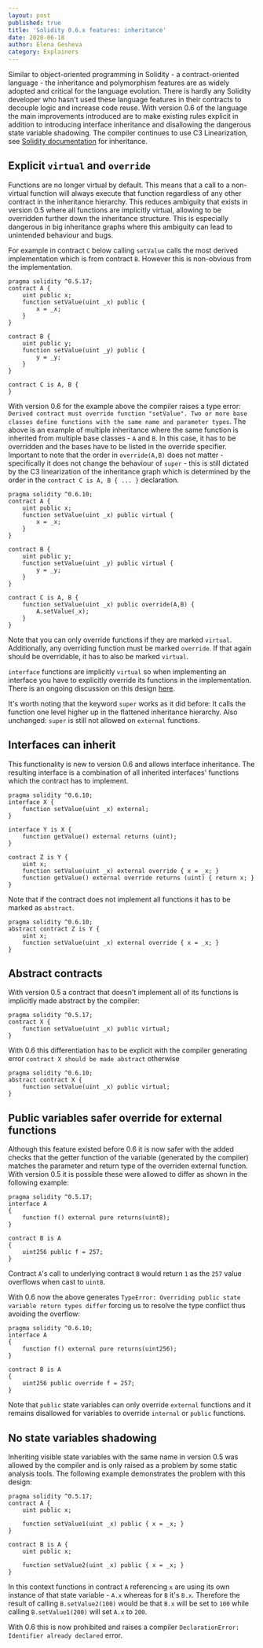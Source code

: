 ```yaml
---
layout: post
published: true
title: 'Solidity 0.6.x features: inheritance'
date: 2020-06-18
author: Elena Gesheva
category: Explainers
---
```


Similar to object-oriented programming in Solidity - a contract-oriented
language - the inheritance and polymorphism features are as widely adopted and
critical for the language evolution. There is hardly any Solidity developer who
hasn't used these language features in their contracts to decouple logic and
increase code reuse. With version 0.6 of the language the main improvements
introduced are to make existing rules explicit in addition to introducing
interface inheritance and disallowing the dangerous state variable shadowing.
The compiler continues to use C3 Linearization, see
[Solidity documentation](https://solidity.readthedocs.io/en/latest/contracts.html?#inheritance)
for inheritance.

## Explicit `virtual` and `override`

Functions are no longer virtual by default. This means that a call to a
non-virtual function will always execute that function regardless of any other
contract in the inheritance hierarchy. This reduces ambiguity that exists in
version 0.5 where all functions are implicitly virtual, allowing to be
overridden further down the inheritance structure. This is especially dangerous
in big inheritance graphs where this ambiguity can lead to unintended behaviour
and bugs.

For example in contract `C` below calling `setValue` calls the most derived
implementation which is from contract `B`. However this is non-obvious from the
implementation.

```solidity
pragma solidity ^0.5.17;
contract A {
    uint public x;
    function setValue(uint _x) public {
        x = _x;
    }
}

contract B {
    uint public y;
    function setValue(uint _y) public {
        y = _y;
    }
}

contract C is A, B {
}
```

With version 0.6 for the example above the compiler raises a type error:
`Derived contract must override function "setValue". Two or more base classes define functions with the same name and parameter types`.
The above is an example of multiple inheritance where the same function is
inherited from multiple base classes - `A` and `B`. In this case, it has to be
overridden and the bases have to be listed in the override specifier. Important
to note that the order in `override(A,B)` does not matter - specifically it does
not change the behaviour of `super` - this is still dictated by the C3
linearization of the inheritance graph which is determined by the order in the
`contract C is A, B { ... }` declaration.

```solidity
pragma solidity ^0.6.10;
contract A {
    uint public x;
    function setValue(uint _x) public virtual {
        x = _x;
    }
}

contract B {
    uint public y;
    function setValue(uint _y) public virtual {
        y = _y;
    }
}

contract C is A, B {
    function setValue(uint _x) public override(A,B) {
        A.setValue(_x);
    }
}
```

Note that you can only override functions if they are marked `virtual`.
Additionally, any overriding function must be marked `override`. If that again
should be overridable, it has to also be marked `virtual`.

`interface` functions are implicitly `virtual` so when implementing an interface
you have to explicitly override its functions in the implementation. There is an
ongoing discussion on this design
[here](https://github.com/ethereum/solidity/issues/8281).

It's worth noting that the keyword `super` works as it did before: It calls the
function one level higher up in the flattened inheritance hierarchy. Also
unchanged: `super` is still not allowed on `external` functions.

## Interfaces can inherit

This functionality is new to version 0.6 and allows interface inheritance. The
resulting interface is a combination of all inherited interfaces' functions
which the contract has to implement.

```solidity
pragma solidity ^0.6.10;
interface X {
    function setValue(uint _x) external;
}

interface Y is X {
    function getValue() external returns (uint);
}

contract Z is Y {
    uint x;
    function setValue(uint _x) external override { x = _x; }
    function getValue() external override returns (uint) { return x; }
}
```

Note that if the contract does not implement all functions it has to be marked
as `abstract`.

```solidity
pragma solidity ^0.6.10;
abstract contract Z is Y {
    uint x;
    function setValue(uint _x) external override { x = _x; }
}
```

## Abstract contracts

With version 0.5 a contract that doesn't implement all of its functions is
implicitly made abstract by the compiler:

```solidity
pragma solidity ^0.5.17;
contract X {
    function setValue(uint _x) public virtual;
}
```

With 0.6 this differentiation has to be explicit with the compiler generating
error `contract X should be made abstract` otherwise

```solidity
pragma solidity ^0.6.10;
abstract contract X {
    function setValue(uint _x) public virtual;
}
```

## Public variables safer override for external functions

Although this feature existed before 0.6 it is now safer with the added checks
that the getter function of the variable (generated by the compiler) matches the
parameter and return type of the overriden external function. With version 0.5
it is possible these were allowed to differ as shown in the following example:

```solidity
pragma solidity ^0.5.17;
interface A
{
    function f() external pure returns(uint8);
}

contract B is A
{
    uint256 public f = 257;
}
```

Contract `A`'s call to underlying contract `B` would return `1` as the `257`
value overflows when cast to `uint8`.

With 0.6 now the above generates
`TypeError: Overriding public state variable return types differ` forcing us to
resolve the type conflict thus avoiding the overflow:

```solidity
pragma solidity ^0.6.10;
interface A
{
    function f() external pure returns(uint256);
}

contract B is A
{
    uint256 public override f = 257;
}
```

Note that `public` state variables can only override `external` functions and it
remains disallowed for variables to override `internal` or `public` functions.

## No state variables shadowing

Inheriting visible state variables with the same name in version 0.5 was allowed
by the compiler and is only raised as a problem by some static analysis tools.
The following example demonstrates the problem with this design:

```solidity
pragma solidity ^0.5.17;
contract A {
    uint public x;

    function setValue1(uint _x) public { x = _x; }
}

contract B is A {
    uint public x;

    function setValue2(uint _x) public { x = _x; }
}
```

In this context functions in contract `A` referencing `x` are using its own
instance of that state variable - `A.x` whereas for `B` it's `B.x`. Therefore
the result of calling `B.setValue2(100)` would be that `B.x` will be set to
`100` while calling `B.setValue1(200)` will set `A.x` to `200`.

With 0.6 this is now prohibited and raises a compiler
`DeclarationError: Identifier already declared` error.
